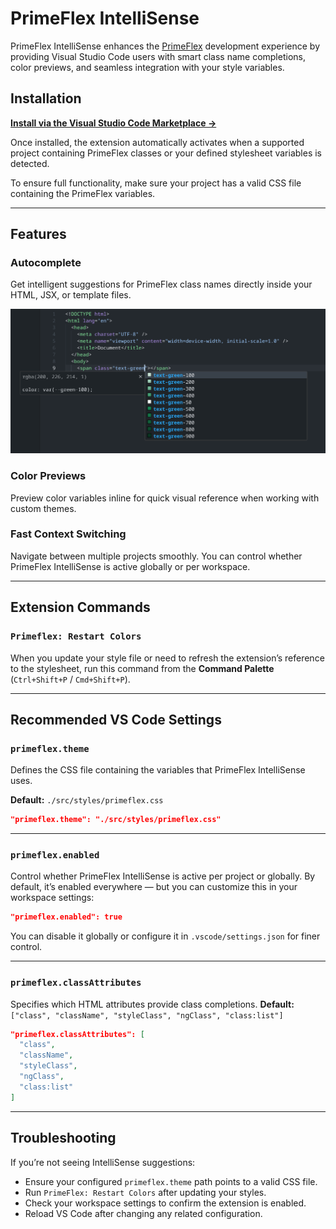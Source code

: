 # PrimeFlex IntelliSense

PrimeFlex IntelliSense enhances the [PrimeFlex](https://primefaces.org/primeflex/) development experience by providing Visual Studio Code users with smart class name completions, color previews, and seamless integration with your style variables.

## Installation

**[Install via the Visual Studio Code Marketplace →](https://marketplace.visualstudio.com/items?itemName=pvictordev.primeflex-intellisense)**

Once installed, the extension automatically activates when a supported project containing PrimeFlex classes or your defined stylesheet variables is detected.

To ensure full functionality, make sure your project has a valid CSS file containing the PrimeFlex variables.

---

## Features

### Autocomplete

Get intelligent suggestions for PrimeFlex class names directly inside your HTML, JSX, or template files.

![PrimeFlex IntelliSense Autocomplete](./assets/demo.png)

### Color Previews

Preview color variables inline for quick visual reference when working with custom themes.

### Fast Context Switching

Navigate between multiple projects smoothly. You can control whether PrimeFlex IntelliSense is active globally or per workspace.

---

## Extension Commands

### `Primeflex: Restart Colors`

When you update your style file or need to refresh the extension’s reference to the stylesheet, run this command from the **Command Palette** (`Ctrl+Shift+P` / `Cmd+Shift+P`).

---

## Recommended VS Code Settings

### `primeflex.theme`

Defines the CSS file containing the variables that PrimeFlex IntelliSense uses.

**Default:** `./src/styles/primeflex.css`

```json
"primeflex.theme": "./src/styles/primeflex.css"
```

---

### `primeflex.enabled`

Control whether PrimeFlex IntelliSense is active per project or globally.
By default, it’s enabled everywhere — but you can customize this in your workspace settings:

```json
"primeflex.enabled": true
```

You can disable it globally or configure it in `.vscode/settings.json` for finer control.

---

### `primeflex.classAttributes`

Specifies which HTML attributes provide class completions.
**Default:** `["class", "className", "styleClass", "ngClass", "class:list"]`

```json
"primeflex.classAttributes": [
  "class",
  "className",
  "styleClass",
  "ngClass",
  "class:list"
]
```

---

## Troubleshooting

If you’re not seeing IntelliSense suggestions:

- Ensure your configured `primeflex.theme` path points to a valid CSS file.
- Run `PrimeFlex: Restart Colors` after updating your styles.
- Check your workspace settings to confirm the extension is enabled.
- Reload VS Code after changing any related configuration.
